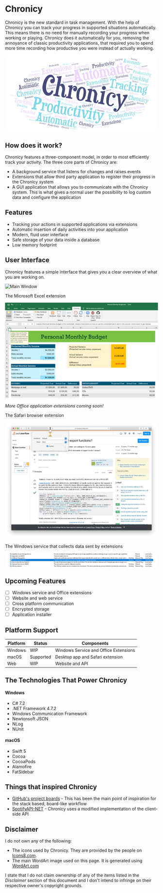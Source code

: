 # Chronicy

Chronicy is the new standard in task management. With the help of Chronicy you can track your progress in supported situations automatically. This means there is no need for manually recording your progress when working or playing. Chronicy does it automatically for you, removing the annoyance of classic productivity applications, that required you to spend more time recording how productive you were instead of actually working.

![Main Image](./Images/Main.png)

## How does it work?
Chronicy features a three-component model, in order to most efficiently track your activity. The three core parts of Chronicy are:
- A background service that listens for changes and raises events
- Extensions that allow third party application to register their progress in the Chronicy system
- A GUI application that allows you to communicate with the Chronicy system. This is what gives a normal user the possibility to log custom data and configure the application

## Features
- Tracking your actions in supported applications via extensions
- Automatic insertion of daily activities into your application
- Modern, fluid user interface
- Safe storage of your data inside a database
- Low memory footprint

## User Interface
Chronicy features a simple interface that gives you a clear overview of what you are working on.

![Main Window](./Images/MainWindow.png)

The Microsoft Excel extension

![Extension Excel](./Images/ExtensionExcel.png)

*More Office application extensions coming soon!*

The Safari browser extension

![Extension Safari](./Images/ExtensionSafari.jpg)

The Windows service that collects data sent by extensions

![Service Windows](./Images/ServiceWindows.png)

[comment]: <> (The Chronicy web service that allows your stored information to be carried cross-computer and cross-platform)

[//]: ![Web](./Images/Web.png)

## Upcoming Features
- [ ] Windows service and Office extensions
- [ ] Website and web service
- [ ] Cross platform communication
- [ ] Encrypted storage
- [ ] Application installer

## Platform Support
|   Platform   |    Status    |                Components              |
| ------------ | ------------ | -------------------------------------- |
| Windows      | WIP          | Windows Service and Office Extensions  |
| macOS        | Supported    | Desktop app and Safari extension       |
| Web          | WIP          | Website and API                        |

## The Technologies That Power Chronicy
#### Windows
- C# 7.2
- .NET Framework 4.7.2
- Windows Communication Framework
- Newtonsoft JSON
- NLog
- NUnit

#### macOS
- Swift 5
- Cocoa
- CocoaPods
- Alamofire
- FatSidebar

## Things that inspired Chronicy
- [GitHub's project boards](https://help.github.com/en/articles/about-project-boards) - This has been the main point of inspiration for the stack based, board-like workflow
- [SpotifyAPI-NET](https://github.com/JohnnyCrazy/SpotifyAPI-NET) - Chronicy uses a modified implementation of the client-side API

## Disclaimer
I do not own any of the following:
- The icons used by Chronicy. They are provided by the people on [Icons8.com](https://icons8.com).
- The main WordArt image used on this page. It is generated using [WordArt.com](https://wordart.com)

I state that I do not claim ownership of any of the items listed in the *Disclaimer* section of this document and I don't intend to infringe on their respective owner's copyright grounds.